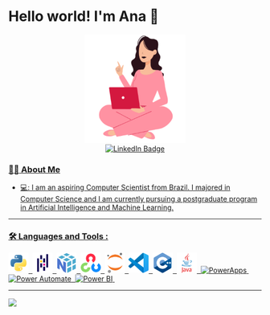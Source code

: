 # Hello world! I'm Ana 👋

<div id="header" align="center">
  <img src="./avatar-sitting.png" width="200"/>
</div>

<div id="badges" align="center">
  <a href="https://www.linkedin.com/in/ana-luiza-pacheco-leite-147383155/">
    <img src="https://img.shields.io/badge/LinkedIn-blue?style=for-the-badge&logo=linkedin&logoColor=white" alt="LinkedIn Badge"/>
</div>


### :woman_technologist: About Me 

- 💻: I am an aspiring Computer Scientist from Brazil.
I majored in Computer Science and I am currently pursuing a postgraduate program in Artificial Intelligence and Machine Learning.

---

### :hammer_and_wrench: Languages and Tools :

<div>
  <img src="https://github.com/devicons/devicon/blob/master/icons/python/python-original.svg" title="Python" alt="Python" width="40" height="40"/>&nbsp;
  <img src="https://github.com/devicons/devicon/blob/master/icons/pandas/pandas-original.svg" title="Pandas" alt="Pandas" width="40" height="40"/>&nbsp;
  <img src="https://github.com/devicons/devicon/blob/master/icons/numpy/numpy-original.svg" title="Numpy" alt="Numpy" width="40" height="40"/>&nbsp;
  <img src="https://github.com/devicons/devicon/blob/master/icons/opencv/opencv-original.svg" title="Opencv" alt="Opencv" width="40" height="40"/>&nbsp;
  <img src="https://github.com/devicons/devicon/blob/master/icons/jupyter/jupyter-original.svg" title="Jupyter" alt="Jupyter" width="40" height="40"/>&nbsp;
  <img src="https://github.com/devicons/devicon/blob/master/icons/vscode/vscode-original.svg" title="VSCode" alt="VSCode" width="40" height="40"/>&nbsp;
  <img src="https://github.com/devicons/devicon/blob/master/icons/cplusplus/cplusplus-original.svg" title="C++" alt="C++" width="40" height="40"/>&nbsp;
  <img src="https://github.com/devicons/devicon/blob/master/icons/java/java-original-wordmark.svg" title="Java" alt="Java" width="40" height="40"/>&nbsp;
  <img src="https://github.com/microsoft/PowerBI-Icons/blob/main/SVG/Power-Apps-Colored.svg" title="PowerApps" alt="PowerApps" width="40" height="40"/>&nbsp;
  <img src="https://github.com/microsoft/PowerBI-Icons/blob/main/SVG/Power-Automate-Colored.svg" title="Power Automate" alt="Power Automate" width="40" height="40"/>&nbsp;
  <img src="https://github.com/microsoft/PowerBI-Icons/blob/main/SVG/Power-BI.svg" title="Power BI" alt="Power BI" width="40" height="40"/>&nbsp;
</div>

---

<a href=""> <img align="center" src="https://github-readme-stats.vercel.app/api/top-langs/?username=analuizapl&layout=compact&theme=react&line_height=40&hide=css"/> </a>
